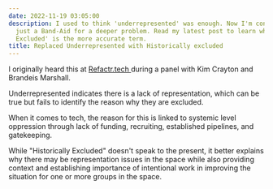 ```yaml
---
date: 2022-11-19 03:05:00
description: I used to think 'underrepresented' was enough. Now I'm convinced that's
  just a Band-Aid for a deeper problem. Read my latest post to learn why 'Historically
  Excluded' is the more accurate term.
title: Replaced Underrepresented with Historically excluded
---
```


I originally heard this at [Refactr.tech ](https://youtu.be/VIt07OV5S4Y) during a panel with Kim Crayton and Brandeis Marshall.

Underrepresented indicates there is a lack of representation, which can be true but fails to identify the reason why they are excluded.

When it comes to tech, the reason for this is linked to systemic level oppression through lack of funding, recruiting, established pipelines, and gatekeeping.

While "Historically Excluded" doesn't speak to the present, it better explains why there may be representation issues in the space while also providing context and establishing importance of intentional work in improving the situation for one or more groups in the space.
